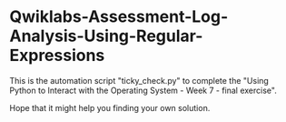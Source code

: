 # Qwiklabs-Assessment-Log-Analysis-Using-Regular-Expressions

This is the automation script "ticky_check.py" to complete the "Using Python to Interact with the Operating System - Week 7 - final exercise".

Hope that it might help you finding your own solution.
